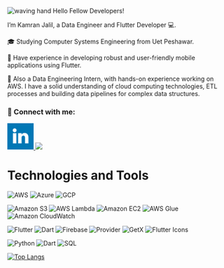 ![waving hand](https://github.com/kamranjalil1006/kamranjalil1006/blob/main/wave.gif?raw=true) Hello Fellow Developers! 

I’m Kamran Jalil, a Data Engineer and Flutter Developer 💻.

🎓 Studying Computer Systems Engineering from Uet Peshawar.

🚀 Have experience in developing robust and user-friendly mobile applications using Flutter.

💼 Also a Data Engineering Intern, with hands-on experience working on AWS. I have a solid understanding of cloud computing technologies, ETL processes and building data pipelines for complex data structures.

### 🌟 Connect with me:

<a href="https://www.linkedin.com/in/kamran-jalil-665910210/" target="_blank" rel="noopener">
  <img src="https://raw.githubusercontent.com/edent/SuperTinyIcons/master/images/svg/linkedin.svg" alt="LinkedIn" width="60">
</a>

<a href="mailto:kamranjalil1006@gmail.com">
  <img src="https://img.icons8.com/color/48/000000/gmail.png" width="70" />
</a>


              
# Technologies and Tools

![AWS](https://img.shields.io/badge/-AWS-232F3E?style=for-the-badge&logo=amazon-aws&logoColor=white)
![Azure](https://img.shields.io/badge/-Azure-0089D6?style=for-the-badge&logo=microsoft-azure&logoColor=white)
![GCP](https://img.shields.io/badge/-Google%20Cloud-4285F4?style=for-the-badge&logo=google-cloud&logoColor=white)



![Amazon S3](https://img.shields.io/badge/-Amazon%20S3-569A31?style=for-the-badge&logo=amazon-s3&logoColor=white)
![AWS Lambda](https://img.shields.io/badge/-AWS%20Lambda-FFA500?style=for-the-badge&logo=amazon-aws&logoColor=white)
![Amazon EC2](https://img.shields.io/badge/-Amazon%20EC2-FF9900?style=for-the-badge&logo=amazon-ec2&logoColor=white)
![AWS Glue](https://img.shields.io/badge/-AWS%20Glue-6B4A98?style=for-the-badge&logo=amazon-aws&logoColor=white)
![Amazon CloudWatch](https://img.shields.io/badge/-Amazon%20CloudWatch-FF9900?style=for-the-badge&logo=amazon-cloudwatch&logoColor=white)

![Flutter](https://img.shields.io/badge/Flutter-02569B?style=for-the-badge&logo=flutter&logoColor=white)
![Dart](https://img.shields.io/badge/Dart-0175C2?style=for-the-badge&logo=dart&logoColor=white)
![Firebase](https://img.shields.io/badge/Firebase-FFCA28?style=for-the-badge&logo=firebase&logoColor=black)
![Provider](https://img.shields.io/badge/Provider-282C34?style=for-the-badge&logo=flutter&logoColor=white)
![GetX](https://img.shields.io/badge/-GetX-2196F3?style=for-the-badge&logo=getx&logoColor=white)
![Flutter Icons](https://img.shields.io/badge/Flutter%20Icons-FF8C00?style=for-the-badge&logo=flutter&logoColor=white)

![Python](https://img.shields.io/badge/-Python-3776AB?style=for-the-badge&logo=python&logoColor=white)
![Dart](https://img.shields.io/badge/-Dart-0175C2?style=for-the-badge&logo=dart&logoColor=white)
![SQL](https://img.shields.io/badge/-SQL-4479A1?style=for-the-badge&logo=sqlite&logoColor=white)



<!-- ![Kamran's GitHub stats](https://github-readme-stats.vercel.app/api?username=kamranjalil1006&show_icons=true&theme=radical) -->
[![Top Langs](https://github-readme-stats.vercel.app/api/top-langs/?username=kamranjalil1006&layout=compact&theme=radical)](https://github.com/anuraghazra/github-readme-stats)


<!---
kamranjalil1006/kamranjalil1006 is a ✨ special ✨ repository because its `README.md` (this file) appears on your GitHub profile.
You can click the Preview link to take a look at your changes.
--->

